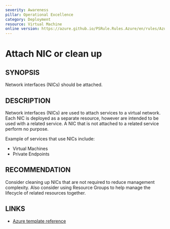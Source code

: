 ```yaml
---
severity: Awareness
pillar: Operational Excellence
category: Deployment
resource: Virtual Machine
online version: https://azure.github.io/PSRule.Rules.Azure/en/rules/Azure.VM.NICAttached/
---
```


# Attach NIC or clean up

## SYNOPSIS

Network interfaces (NICs) should be attached.

## DESCRIPTION

Network interfaces (NICs) are used to attach services to a virtual network.
Each NIC is deployed as a separate resource, however are intended to be used with a related service.
A NIC that is not attached to a related service perform no purpose.

Example of services that use NICs include:

- Virtual Machines
- Private Endpoints

## RECOMMENDATION

Consider cleaning up NICs that are not required to reduce management complexity.
Also consider using Resource Groups to help manage the lifecycle of related resources together.

## LINKS

- [Azure template reference](https://docs.microsoft.com/azure/templates/microsoft.network/networkinterfaces)

